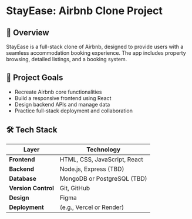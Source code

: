 # StayEase: Airbnb Clone Project

## 📘 Overview

StayEase is a full-stack clone of Airbnb, designed to provide users with a seamless accommodation booking experience. The app includes property browsing, detailed listings, and a booking system.

## 🎯 Project Goals

- Recreate Airbnb core functionalities
- Build a responsive frontend using React
- Design backend APIs and manage data
- Practice full-stack deployment and collaboration

## 🛠 Tech Stack

| Layer         | Technology               |
|---------------|---------------------------|
| **Frontend**  | HTML, CSS, JavaScript, React |
| **Backend**   | Node.js, Express (TBD)      |
| **Database**  | MongoDB or PostgreSQL (TBD) |
| **Version Control** | Git, GitHub           |
| **Design**    | Figma                      |
| **Deployment**| (e.g., Vercel or Render)   |

